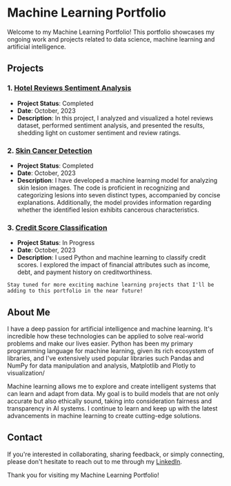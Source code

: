# Machine Learning Portfolio

Welcome to my Machine Learning Portfolio! This portfolio showcases my ongoing work and projects related to data science, machine learning and artificial intelligence.

## Projects

### 1. [Hotel Reviews Sentiment Analysis](https://github.com/maarfelipe/hotel_reviews_sentiment_analysis)
- **Project Status**: Completed
- **Date**: October, 2023
- **Description**: In this project, I analyzed and visualized a hotel reviews dataset, performed sentiment analysis, and presented the results, shedding light on customer sentiment and review ratings.

### 2. [Skin Cancer Detection](https://github.com/maarfelipe/skin_cancer_detection)
- **Project Status**: Completed
- **Date**: October, 2023
- **Description**: I have developed a machine learning model for analyzing skin lesion images. The code is proficient in recognizing and categorizing lesions into seven distinct types, accompanied by concise explanations. Additionally, the model provides information regarding whether the identified lesion exhibits cancerous characteristics.
  
### 3. [Credit Score Classification](https://github.com/maarfelipe/credit_score_classification)
- **Project Status**: In Progress
- **Date**: October, 2023
- **Description**: I used Python and machine learning to classify credit scores. I explored the impact of financial attributes such as income, debt, and payment history on creditworthiness.

```
Stay tuned for more exciting machine learning projects that I'll be adding to this portfolio in the near future!
```

## About Me

I have a deep passion for artificial intelligence and machine learning. It's incredible how these technologies can be applied to solve real-world problems and make our lives easier. Python has been my primary programming language for machine learning, given its rich ecosystem of libraries, and I've extensively used popular libraries such Pandas and NumPy for data manipulation and analysis, Matplotlib and Plotly to visualization/

Machine learning allows me to explore and create intelligent systems that can learn and adapt from data. My goal is to build models that are not only accurate but also ethically sound, taking into consideration fairness and transparency in AI systems. I continue to learn and keep up with the latest advancements in machine learning to create cutting-edge solutions.

## Contact

If you're interested in collaborating, sharing feedback, or simply connecting, please don't hesitate to reach out to me through my [LinkedIn](https://www.linkedin.com/in/maarfelipe/).

Thank you for visiting my Machine Learning Portfolio!
